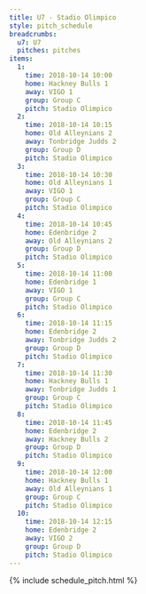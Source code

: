 ```yaml
---
title: U7 - Stadio Olimpico
style: pitch_schedule
breadcrumbs:
  u7: U7
  pitches: pitches
items:
  1:
    time: 2018-10-14 10:00
    home: Hackney Bulls 1
    away: VIGO 1
    group: Group C
    pitch: Stadio Olimpico
  2:
    time: 2018-10-14 10:15
    home: Old Alleynians 2
    away: Tonbridge Judds 2
    group: Group D
    pitch: Stadio Olimpico
  3:
    time: 2018-10-14 10:30
    home: Old Alleynians 1
    away: VIGO 1
    group: Group C
    pitch: Stadio Olimpico
  4:
    time: 2018-10-14 10:45
    home: Edenbridge 2
    away: Old Alleynians 2
    group: Group D
    pitch: Stadio Olimpico
  5:
    time: 2018-10-14 11:00
    home: Edenbridge 1
    away: VIGO 1
    group: Group C
    pitch: Stadio Olimpico
  6:
    time: 2018-10-14 11:15
    home: Edenbridge 2
    away: Tonbridge Judds 2
    group: Group D
    pitch: Stadio Olimpico
  7:
    time: 2018-10-14 11:30
    home: Hackney Bulls 1
    away: Tonbridge Judds 1
    group: Group C
    pitch: Stadio Olimpico
  8:
    time: 2018-10-14 11:45
    home: Edenbridge 2
    away: Hackney Bulls 2
    group: Group D
    pitch: Stadio Olimpico
  9:
    time: 2018-10-14 12:00
    home: Hackney Bulls 1
    away: Old Alleynians 1
    group: Group C
    pitch: Stadio Olimpico
  10:
    time: 2018-10-14 12:15
    home: Edenbridge 2
    away: VIGO 2
    group: Group D
    pitch: Stadio Olimpico
---
```


{% include schedule_pitch.html %}
